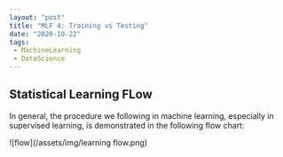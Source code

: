 ```yaml
---
layout: "post"
title: "MLF 4: Training vs Testing"
date: "2020-10-22"
tags:
 - MachineLearning
 - DataScience
---
```


## Statistical Learning FLow

In general, the procedure we following in machine learning, especially in supervised learning, is demonstrated in the following flow chart:

![flow](/assets/img/learning flow.png) 
